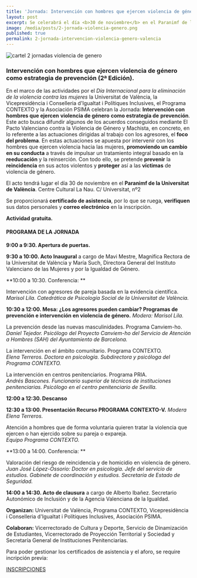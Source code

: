 ```yaml
---
title: 'Jornada: Intervención con hombres que ejercen violencia de género como estrategia de prevención (2ª Edición)'
layout: post
excerpt: Se celerabrá el día <b>30 de noviembre</b> en el Paranimf de la Universitat de València bajo el marco de las actividades por el <em>Día Internacional para la eliminación de la violencia contra las mujeres</em>.
image: /media/posts/2-jornada-violencia-genero.png
published: true
permalink: 2-jornada-intervencion-violencia-genero-valencia
---
```


![cartel 2 jornadas violencia de genero]({{site.baseurl}}/media/posts/2-jornada-violencia-genero.png)

### Intervención con hombres que ejercen violencia de género como estrategia de prevención (2ª Edición).


En el marco de las actividades por el *Día Internacional para la eliminación de la violencia contra las mujeres* la Universitat de València, la Vicepresidència i Conselleria d'Igualtat i Polítiques Inclusives, el Programa CONTEXTO y la Asociación PSIMA celebran la Jornada: **Intervención con hombres que ejercen** **violencia de género** **como estrategia de** **prevención**. Este acto busca difundir algunos de los acuerdos conseguidos mediante El Pacto Valenciano contra la Violencia de Género y Machista, en concreto, en lo referente a las actuaciones dirigidas al trabajo con los agresores, el **foco del problema**. En estas actuaciones se apuesta por intervenir con los hombres que ejercen violencia hacia las mujeres, **promoviendo un cambio en su conducta** a través de impulsar un tratamiento integral basado en la **reeducación** y la reinserción. Con todo ello, se pretende **prevenir** la **reincidencia** en sus actos violentos y **proteger** así a las **víctimas** de violencia de género.

El acto tendrá lugar el día 30 de noviembre en el **Paranimf de la Universitat de València**. Centre Cultural La Nau. C/ Universitat, nº2

Se proporcionará **certificado de asistencia**, por lo que se ruega, **verifiquen** sus datos personales y **correo electrónico** en la inscripción.

**Actividad gratuita.**

#### PROGRAMA DE LA JORNADA

**9:00 a 9:30. Apertura de puertas.**

**9:30 a 10:00. Acto Inaugural** a cargo de Mavi Mestre, Magnifica Rectora de la Universitat de València y María Such, Directora General del Instituto Valenciano de las Mujeres y por la Igualdad de Género.

**10:00 a 10:30. Conferencia: **

Intervención con agresores de pareja basada en la evidencia científica. <br />
*Marisol Lila. Catedrática de Psicología Social de la Universitat de València.*

**10:30 a 12:00. Mesa: ¿Los agresores pueden cambiar? Programas de prevención e intervención en violencia de género.** *Modera: Marisol Lila.*

La prevención desde las nuevas masculinidades. Programa Canviem-ho. <br />
*Daniel Tejedor. Psicólogo del Proyecto Canviem-ho del Servicio de Atención a Hombres (SAH) del Ayuntamiento de Barcelona.*

La intervención en el ámbito comunitario. Programa CONTEXTO.<br />
*Elena Terreros. Doctora en psicología. Subdirectora y psicóloga del Programa CONTEXTO.*

La intervención en centros penitenciarios. Programa PRIA.<br />
*Andrés Bascones. Funcionario superior de técnicos de instituciones penitenciarias. Psicólogo en el centro penitenciario de Sevilla.*

**12:00 a 12:30. Descanso**

**12:30 a 13:00. Presentación Recurso PROGRAMA CONTEXTO-V.** *Modera Elena Terreros.*

Atención a hombres que de forma voluntaria quieren tratar la violencia que ejercen o han ejercido sobre su pareja o expareja.<br />
*Equipo Programa CONTEXTO.*

**13:00 a 14:00. Conferencia: **

Valoración del riesgo de reincidencia y de homicidio en violencia de género.<br />
*Juan José López-Ossorio: Doctor en psicología. Jefe del servicio de estudios. Gabinete de coordinación y estudios. Secretaría de Estado de Seguridad.*

**14:00 a 14:30. Acto de clausura** a cargo de Alberto Ibañez. Secretario Autonómico de Inclusión y de la Agencia Valenciana de la Igualdad.

**Organizan:** Universitat de València, Programa CONTEXTO, Vicepresidència i Conselleria d'Igualtat i Polítiques Inclusives, Asociación PSIMA.

**Colaboran:** Vicerrectorado de Cultura y Deporte, Servicio de Dinamización de Estudiantes, Vicerrectorado de Proyección Territorial y Sociedad y Secretaría General de Instituciones Penitenciarias.

Para poder gestionar los certificados de asistencia y el aforo, se require incripción previa:

<div class="margin-xl textAlign-center">
  <a href="https://www.eventbrite.es/e/registro-intervencion-con-hombres-que-ejercen-violencia-de-genero-como-estrategia-de-prevencion-2a-edicion-52446209023" class="Button Button--primary Button--lg fontSize-lg">INSCRIPCIONES</a>
</div>

<!-- <div class="margin-xl textAlign-center">
  <a href="{{site.baseurl}}/media/docs/diptico-jornadas-1-marzo.pdf" class="Button Button--outlinePrimary Button--withIcon" download>
    <span class="Button-text marginRight-sm">DESCARGAR DÍPTICO</span>
    <span class="Button-icon">{% include download-icon.svg %}</span>
  </a>
</div> -->
